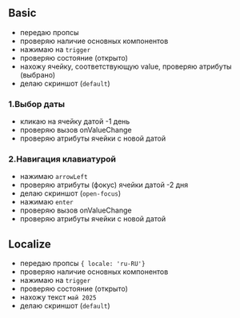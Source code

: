 ## Basic

- передаю пропсы
- проверяю наличие основных компонентов
- нажимаю на `trigger`
- проверяю состояние (открыто)
- нахожу ячейку, соответствующую value, проверяю атрибуты (выбрано)
- делаю скриншот (`default`)

### 1.Выбор даты

- кликаю на ячейку датой -1 день
- проверяю вызов onValueChange
- проверяю атрибуты ячейки с новой датой

### 2.Навигация клавиатурой

- нажимаю `arrowLeft`
- проверяю атрибуты (фокус) ячейки датой -2 дня
- делаю скриншот (`open-focus`)
- нажимаю `enter`
- проверяю вызов onValueChange
- проверяю атрибуты ячейки с новой датой

## Localize

- передаю пропсы `{ locale: 'ru-RU'}`
- проверяю наличие основных компонентов
- нажимаю на `trigger`
- проверяю состояние (открыто)
- нахожу текст `май 2025`
- делаю скриншот (`default`)